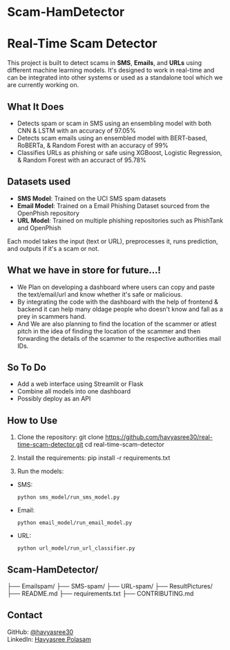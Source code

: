 # Scam-HamDetector
# Real-Time Scam Detector

This project is built to detect scams in **SMS**, **Emails**, and **URLs** using different machine learning models. It's designed to work in real-time and can be integrated into other systems or used as a standalone tool which we are currently working on.

## What It Does
- Detects spam or scam in SMS using an ensembling model with both CNN & LSTM with an accuracy of 97.05%
- Detects scam emails using an ensembled model with BERT-based, RoBERTa, & Random Forest with an accuracy of 99% 
- Classifies URLs as phishing or safe using XGBoost, Logistic Regression, & Random Forest with an accuract of 95.78%

## Datasets used

- **SMS Model**: Trained on the UCI SMS spam datasets
- **Email Model**: Trained on a Email Phishing Dataset sourced from the OpenPhish repository
- **URL Model**: Trained on multiple phishing repositories such as PhishTank and OpenPhish

Each model takes the input (text or URL), preprocesses it, runs prediction, and outputs if it's a scam or not.

## What we have in store for future...!
- We Plan on developing a dashboard where users can copy and paste the text/email/url and know whether it's safe or malicious.
- By integrating the code with the dashboard with the help of frontend & backend it can help many oldage people who doesn't know and fall as a prey in scammers hand.
- And We are also planning to find the location of the scammer or atlest pitch in the idea of finding the location of the scammer and then forwarding the details of the scammer to the respective authorities mail IDs. 

## So To Do
- Add a web interface using Streamlit or Flask
- Combine all models into one dashboard
- Possibly deploy as an API

## How to Use
1. Clone the repository:
   git clone https://github.com/havyasree30/real-time-scam-detector.git
   cd real-time-scam-detector
   
2. Install the requirements:
   pip install -r requirements.txt
   
3. Run the models:
- SMS:
  ```
  python sms_model/run_sms_model.py
  ```
- Email:
  ```
  python email_model/run_email_model.py
  ```
- URL:
  ```
  python url_model/run_url_classifier.py
  ```

  
## Scam-HamDetector/
├── Emailspam/
├── SMS-spam/
├── URL-spam/
├── ResultPictures/
├── README.md
├── requirements.txt
├── CONTRIBUTING.md

## Contact
GitHub: [@havyasree30](https://github.com/havyasree30)  
LinkedIn: [Havyasree Polasam](https://www.linkedin.com/in/havyasree-polasam-6127b7271/)
